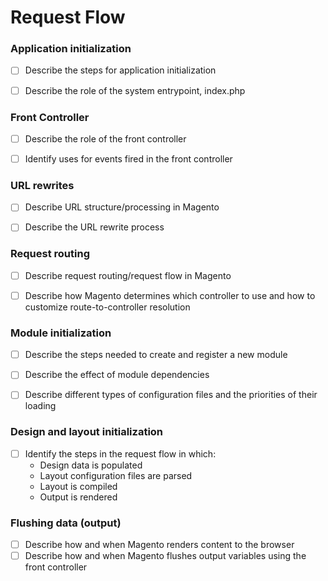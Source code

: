 # Request Flow


### Application initialization

  - [ ] Describe the steps for application initialization
  - [ ] Describe the role of the system entrypoint, index.php


### Front Controller

  - [ ] Describe the role of the front controller
  - [ ] Identify uses for events fired in the front controller


### URL rewrites

  - [ ] Describe URL structure/processing in Magento
  - [ ] Describe the URL rewrite process
    

### Request routing

  - [ ] Describe request routing/request flow in Magento
  - [ ] Describe how Magento determines which controller to use and how to customize
route-to-controller resolution


### Module initialization

  - [ ] Describe the steps needed to create and register a new module
  - [ ] Describe the effect of module dependencies
  - [ ] Describe different types of configuration files and the priorities of their loading  


### Design and layout initialization

  - [ ] Identify the steps in the request flow in which:
  	- Design data is populated
  	- Layout configuration files are parsed
  	- Layout is compiled
  	- Output is rendered


### Flushing data (output)

  - [ ] Describe how and when Magento renders content to the browser
  - [ ] Describe how and when Magento flushes output variables using the front controller
